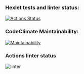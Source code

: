 ### Hexlet tests and linter status:
[![Actions Status](https://github.com/nidges/backend-project-lvl1/workflows/hexlet-check/badge.svg?branch=)](https://github.com/nidges/backend-project-lvl1/actions?query=branch:)

### CodeClimate Maintainability:
[![Maintainability](https://api.codeclimate.com/v1/badges/70f28cf06c690228a521/maintainability)](https://codeclimate.com/github/nidges/backend-project-lvl1/maintainability)

### Actions linter status
![linter](https://github.com/nidges/backend-project-lvl1/actions/workflows/linter/badge.svg)
